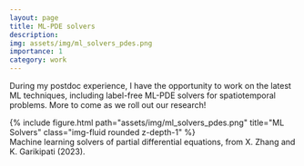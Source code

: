 ```yaml
---
layout: page
title: ML-PDE solvers 
description: 
img: assets/img/ml_solvers_pdes.png
importance: 1
category: work
---
```

During my postdoc experience, I have the opportunity to work on the latest ML techniques, including label-free ML-PDE solvers for spatiotemporal problems.
More to come as we roll out our research!

<div class="row">
    <div class="col-sm mt-3 mt-md-0">
        {% include figure.html path="assets/img/ml_solvers_pdes.png" title="ML Solvers" class="img-fluid rounded z-depth-1" %}
    </div>
</div>
<div class="caption">
    Machine learning solvers of partial differential equations, from X. Zhang and K. Garikipati (2023).
</div>

